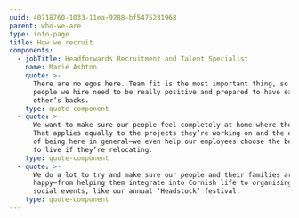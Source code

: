 ```yaml
---
uuid: 40718760-1033-11ea-9288-bf5475231968
parent: who-we-are
type: info-page
title: How we recruit
components:
  - jobTitle: Headforwards Recruitment and Talent Specialist
    name: Marie Ashton
    quote: >-
      There are no egos here. Team fit is the most important thing, so the
      people we hire need to be really positive and prepared to have each
      other’s backs.
    type: quote-component
  - quote: >-
      We want to make sure our people feel completely at home where they are.
      That applies equally to the projects they’re working on and the experience
      of being here in general—we even help our employees choose the best place
      to live if they’re relocating.
    type: quote-component
  - quote: >-
      We do a lot to try and make sure our people and their families are
      happy—from helping them integrate into Cornish life to organising regular
      social events, like our annual ‘Headstock’ festival.
    type: quote-component
---
```


